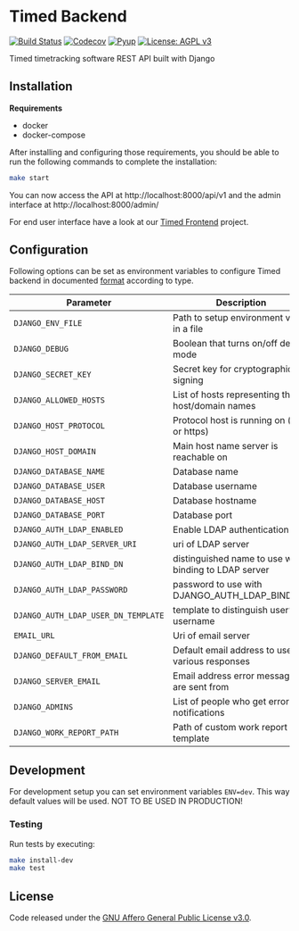 # Timed Backend

[![Build Status](https://travis-ci.org/adfinis-sygroup/timed-backend.svg?branch=master)](https://travis-ci.org/adfinis-sygroup/timed-backend)
[![Codecov](https://codecov.io/gh/adfinis-sygroup/timed-backend/branch/master/graph/badge.svg)](https://codecov.io/gh/adfinis-sygroup/timed-backend)
[![Pyup](https://pyup.io/repos/github/adfinis-sygroup/timed-backend/shield.svg)](https://pyup.io/account/repos/github/adfinis-sygroup/timed-backend/)
[![License: AGPL v3](https://img.shields.io/badge/License-AGPL%20v3-blue.svg)](https://www.gnu.org/licenses/agpl-3.0)

Timed timetracking software REST API built with Django

## Installation

**Requirements**

- docker
- docker-compose

After installing and configuring those requirements, you should be able to run the following
commands to complete the installation:

```bash
make start
```

You can now access the API at http://localhost:8000/api/v1 and the admin interface at http://localhost:8000/admin/

For end user interface have a look at our [Timed Frontend](https://github.com/adfinis-sygroup/timed-frontend) project.

## Configuration

Following options can be set as environment variables to configure Timed backend in documented [format](https://github.com/joke2k/django-environ#supported-types)
according to type.

| Parameter                           | Description                                           | Default             |
| ----------------------------------- | ----------------------------------------------------- | ------------------- |
| `DJANGO_ENV_FILE`                   | Path to setup environment vars in a file              | .env                |
| `DJANGO_DEBUG`                      | Boolean that turns on/off debug mode                  | False               |
| `DJANGO_SECRET_KEY`                 | Secret key for cryptographic signing                  | not set (required)  |
| `DJANGO_ALLOWED_HOSTS`              | List of hosts representing the host/domain names      | not set (required)  |
| `DJANGO_HOST_PROTOCOL`              | Protocol host is running on (http or https)           | http                |
| `DJANGO_HOST_DOMAIN`                | Main host name server is reachable on                 | not set (required)  |
| `DJANGO_DATABASE_NAME`              | Database name                                         | timed               |
| `DJANGO_DATABASE_USER`              | Database username                                     | timed               |
| `DJANGO_DATABASE_HOST`              | Database hostname                                     | localhost           |
| `DJANGO_DATABASE_PORT`              | Database port                                         | 5432                |
| `DJANGO_AUTH_LDAP_ENABLED`          | Enable LDAP authentication                            | False               |
| `DJANGO_AUTH_LDAP_SERVER_URI`       | uri of LDAP server                                    | not set             |
| `DJANGO_AUTH_LDAP_BIND_DN`          | distinguished name to use when binding to LDAP server | not set             |
| `DJANGO_AUTH_LDAP_PASSWORD`         | password to use with DJANGO_AUTH_LDAP_BIND_DN         | not set             |
| `DJANGO_AUTH_LDAP_USER_DN_TEMPLATE` | template to distinguish user’s username               | not set             |
| `EMAIL_URL`                         | Uri of email server                                   | smtp://localhost:25 |
| `DJANGO_DEFAULT_FROM_EMAIL`         | Default email address to use for various responses    | webmaster@localhost |
| `DJANGO_SERVER_EMAIL`               | Email address error messages are sent from            | root@localhost      |
| `DJANGO_ADMINS`                     | List of people who get error notifications            | not set             |
| `DJANGO_WORK_REPORT_PATH`           | Path of custom work report template                   | not set             |

## Development

For development setup you can set environment variables `ENV=dev`. This way default values will be used. NOT TO BE USED IN PRODUCTION!

### Testing

Run tests by executing:

```bash
make install-dev
make test
```

## License

Code released under the [GNU Affero General Public License v3.0](LICENSE).
